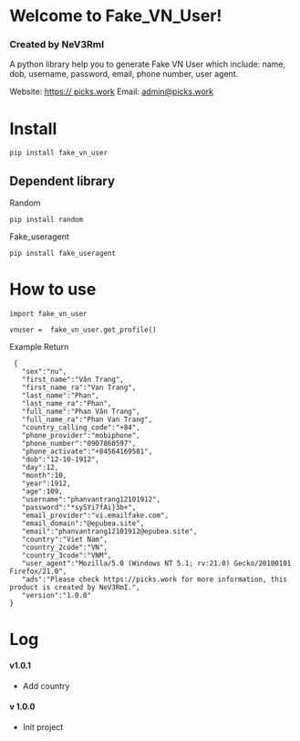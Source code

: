 
# Welcome to Fake_VN_User!
### Created by NeV3RmI

A python library help you to generate Fake VN User which include: name, dob, username, password, email, phone number, user agent.

Website: [https:// picks.work](https://picks.work)
Email: admin@picks.work

# Install

    pip install fake_vn_user

## Dependent library

Random

	pip install random

Fake_useragent

	pip install fake_useragent 

# How to use

    import fake_vn_user
    
    vnuser =  fake_vn_user.get_profile()

Example Return

     {
       "sex":"nu",
       "first_name":"Vân Trang",
       "first_name_ra":"Van Trang",
       "last_name":"Phan",
       "last_name_ra":"Phan",
       "full_name":"Phan Vân Trang",
       "full_name_ra":"Phan Van Trang",
       "country_calling_code":"+84",
       "phone_provider":"mobiphone",
       "phone_number":"0907860597",
       "phone_activate":"+84564169581",
       "dob":"12-10-1912",
       "day":12,
       "month":10,
       "year":1912,
       "age":109,
       "username":"phanvantrang12101912",
       "password":"*sySYi7fAi}3b+",
       "email_provider":"vi.emailfake.com",
       "email_domain":"@epubea.site",
       "email":"phanvantrang12101912@epubea.site",
	   "country":"Viet Nam",
	   "country_2code":"VN",
	   "country_3code":"VNM",
       "user_agent":"Mozilla/5.0 (Windows NT 5.1; rv:21.0) Gecko/20100101 Firefox/21.0",
       "ads":"Please check https://picks.work for more information, this product is created by NeV3RmI.",
       "version":"1.0.0"
    }

# Log

#### v1.0.1

 - Add country

#### v 1.0.0
- Init project